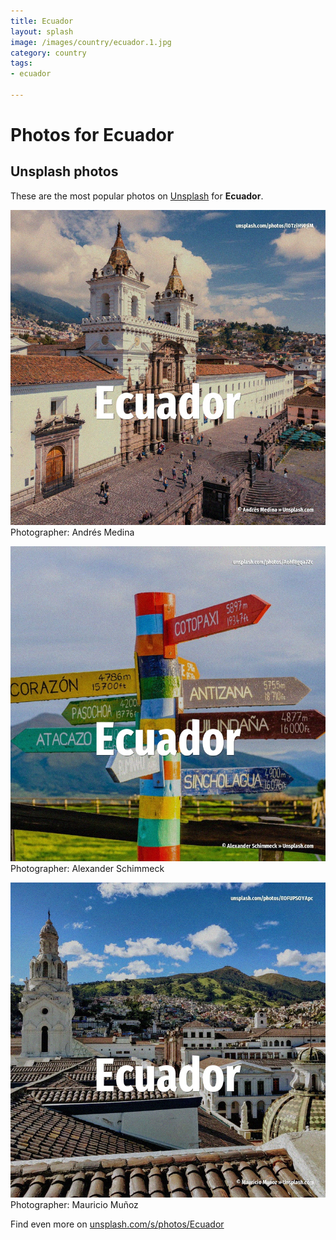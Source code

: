 ```yaml
---
title: Ecuador
layout: splash
image: /images/country/ecuador.1.jpg
category: country
tags:
- ecuador

---
```

# Photos for Ecuador
 
## Unsplash photos
These are the most popular photos on [Unsplash](https://unsplash.com) for **Ecuador**.
 
![Ecuador](/images/country/ecuador.1.jpg)
Photographer:  Andrés Medina
 
![Ecuador](/images/country/ecuador.2.jpg)
Photographer:  Alexander Schimmeck
 
![Ecuador](/images/country/ecuador.3.jpg)
Photographer:  Mauricio Muñoz
 
Find even more on [unsplash.com/s/photos/Ecuador](https://unsplash.com/s/photos/Ecuador)
 
